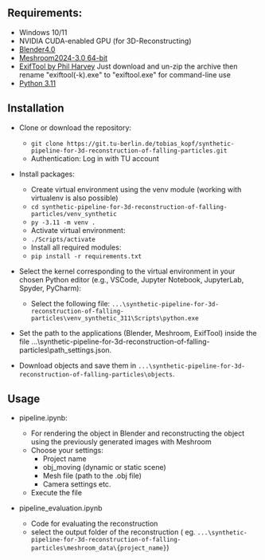 ## Requirements:
- Windows 10/11
- NVIDIA CUDA-enabled GPU (for 3D-Reconstructing)
- [Blender4.0](https://builder.blender.org/download/daily/archive/)
- [Meshroom2024-3.0 64-bit](https://alicevision.org/#meshroom)
- [ExifTool by Phil Harvey](https://exiftool.org/) Just download and un-zip the archive then rename "exiftool(-k).exe" to "exiftool.exe" for command-line use
- [Python 3.11](https://www.python.org/downloads/release/python-3110/)

## Installation
- Clone or download the repository:
    - ```git clone https://git.tu-berlin.de/tobias_kopf/synthetic-pipeline-for-3d-reconstruction-of-falling-particles.git```
    - Authentication: Log in with TU account

- Install packages:
    - Create virtual environment using the venv module (working with virtualenv is also possible)
    - ```cd synthetic-pipeline-for-3d-reconstruction-of-falling-particles/venv_synthetic ```
    -  ``` py -3.11 -m venv . ```
    - Activate virtual environment:
    - ```./Scripts/activate```
    - Install all required modules:
    - ```pip install -r requirements.txt```

- Select the kernel corresponding to the virtual environment in your chosen Python editor (e.g., VSCode, Jupyter Notebook, JupyterLab, Spyder, PyCharm):
    - Select the following file: `...\synthetic-pipeline-for-3d-reconstruction-of-falling-particles\venv_synthetic_311\Scripts\python.exe`

- Set the path to the applications (Blender, Meshroom, ExifTool) inside the file ...\synthetic-pipeline-for-3d-reconstruction-of-falling-particles\path_settings.json.

- Download objects and save them in `...\synthetic-pipeline-for-3d-reconstruction-of-falling-particles\objects`.

## Usage
- pipeline.ipynb:
    - For rendering the object in Blender and reconstructing the object using the previously generated images with Meshroom
    - Choose your settings:
        - Project name
        - obj_moving (dynamic or static scene)
        - Mesh file (path to the .obj file)
        - Camera settings etc.
    - Execute the file

- pipeline_evaluation.ipynb
    - Code for evaluating the reconstruction 
    - select the output folder of the reconstruction ( eg. `...\synthetic-pipeline-for-3d-reconstruction-of-falling-particles\meshroom_data\{project_name}`)